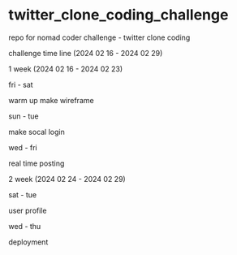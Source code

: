 # twitter_clone_coding_challenge
repo for nomad coder challenge - twitter clone coding

challenge time line (2024 02  16 - 2024 02 29)

1 week (2024 02 16 - 2024 02 23)

fri - sat

warm up
make wireframe

sun - tue

make socal login

wed - fri

real time posting

2 week (2024 02 24 - 2024 02 29)

sat - tue

user profile

wed - thu

deployment
